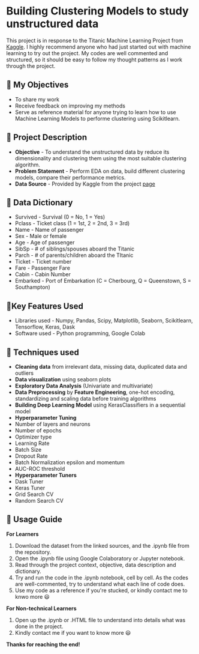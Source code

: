 # Building Clustering Models to study unstructured data
This project is in response to the Titanic Machine Learning Project from [Kaggle](https://www.kaggle.com/competitions/titanic/overview). I highly recommend anyone who had just started out with machine learning to try out the project. My codes are well commented and structured, so it should be easy to follow my thought patterns as I work through the project.

## 🎯 My Objectives
* To share my work
* Receive feedback on improving my methods
* Serve as reference material for anyone trying to learn how to use Machine Learning Models to performe clustering using Scikitlearn. 

## 📓 Project Description 
* **Objective** - To understand the unstructured data by reduce its dimensionality and clustering them using the most suitable clustering algorithm.
* **Problem Statement** - Perform EDA on data, build different clustering models, compare their performance metrics.
* **Data Source** - Provided by Kaggle from the project [page](https://www.kaggle.com/competitions/titanic/data)

## 📓 Data Dictionary
- Survived - Survival (0 = No, 1 = Yes)
- Pclass - Ticket class (1 = 1st, 2 = 2nd, 3 = 3rd)
- Name - Name of passenger
- Sex - Male or female
- Age - Age of passenger
- SibSp - # of siblings/spouses aboard the Titanic
- Parch - # of parents/children aboard the TItanic
- Ticket - Ticket number
- Fare - Passenger Fare
- Cabin - Cabin Number
- Embarked - Port of Embarkation (C = Cherbourg, Q = Queenstown, S = Southampton)

## 📓Key Features Used
* Libraries used - Numpy, Pandas, Scipy, Matplotlib, Seaborn, Scikitlearn, Tensorflow, Keras, Dask 
* Software used - Python programming, Google Colab

## 📓 Techniques used
* **Cleaning data** from irrelevant data, missing data, duplicated data and outliers
* **Data visualization** using seaborn plots
* **Exploratory Data Analysis** (Univariate and multivariate)
* **Data Preprocessing** by **Feature Engineering**, one-hot encoding, standardizing and scaling data before training algorithms
* **Building Deep Learning Model** using KerasClassifiers in a sequential model
* **Hyperparameter Tuning**
 * Number of layers and neurons
 * Number of epochs
 * Optimizer type
 * Learning Rate
 * Batch Size
 * Dropout Rate
 * Batch Normalization epsilon and momentum
 * AUC-ROC threshold
* **Hyperparameter Tuners**
 * Dask Tuner
 * Keras Tuner
 * Grid Search CV
 * Random Search CV

## 📓 Usage Guide

**For Learners**
1. Download the dataset from the linked sources, and the .ipynb file from the repository.
2. Open the .ipynb file using Google Colaboratory or Jupyter notebook.
3. Read through the project context, objective, data description and dictionary.
4. Try and run the code in the .ipynb notebook, cell by cell. As the codes are well-commented, try to understand what each line of code does.
5. Use my code as a reference if you're stucked, or kindly contact me to knwo more 😃

**For Non-technical Learners**
1. Open up the .ipynb or .HTML file to understand into details what was done in the project.
2. Kindly contact me if you want to know more 😃

**Thanks for reaching the end!**

